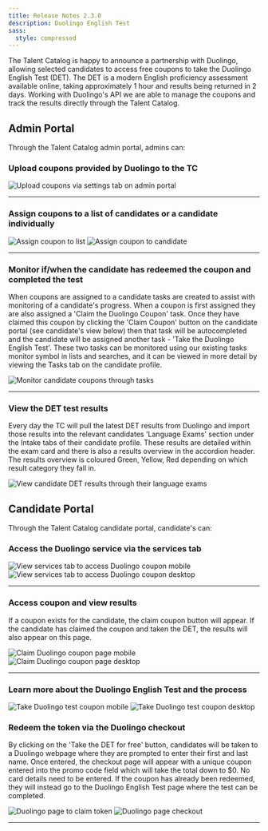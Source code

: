 ```yaml
---
title: Release Notes 2.3.0
description: Duolingo English Test
sass:
  style: compressed
---
```

The Talent Catalog is happy to announce a partnership with Duolingo, allowing selected candidates to access free coupons to take the Duolingo English Test (DET). 
The DET is a modern English proficiency assessment available online, taking approximately 1 hour and results being returned in 2 days. 
Working with Duolingo's API we are able to manage the coupons and track the results directly through the Talent Catalog.

## Admin Portal
Through the Talent Catalog admin portal, admins can:

### Upload coupons provided by Duolingo to the TC
<div class="card-image-container">
    <img src="./../assets/images/v230/DuolingoAdminUpload.png" 
    alt="Upload coupons via settings tab on admin portal" class="card-image">
</div>
<hr>

### Assign coupons to a list of candidates or a candidate individually
<div class="card-image-container-narrow">
    <img class="card-image" src="./../assets/images/v230/DuolingoAdminCouponList.png" alt="Assign coupon to list">
    <img class="card-image" src="./../assets/images/v230/DuolingoAdminCouponCandidate.png" alt="Assign coupon to candidate">
</div>
<hr>

### Monitor if/when the candidate has redeemed the coupon and completed the test
When coupons are assigned to a candidate tasks are created to assist with monitoring of a candidate's progress. 
When a coupon is first assigned they are also assigned a 'Claim the Duolingo Coupon' task. Once they have claimed this coupon by 
clicking the 'Claim Coupon' button on the candidate portal (see candidate's view below) then that task will be autocompleted 
and the candidate will be assigned another task - 'Take the Duolingo English Test'. These two tasks can be monitored using our existing 
tasks monitor symbol in lists and searches, and it can be viewed in more detail by viewing the Tasks tab on the candidate profile.
<div class="card-image-container">
    <img class="card-image" src="./../assets/images/v230/DuolingoAdminMonitor.png" alt="Monitor candidate coupons through tasks">
</div>
<hr>

### View the DET test results
Every day the TC will pull the latest DET results from Duolingo and import those results into the relevant candidates 'Language Exams' 
section under the Intake tabs of their candidate profile. These results are detailed within the exam card and there 
is also a results overview in the accordion header. The results overview is coloured Green, Yellow, Red depending on which result category they fall in.
<div class="card-image-container">
    <img class="card-image" src="./../assets/images/v230/DuolingoAdminResults.png" alt="View candidate DET results through their language exams">
</div>

## Candidate Portal
Through the Talent Catalog candidate portal, candidate's can:

### Access the Duolingo service via the services tab
<div class="card-image-container-narrow">
    <img class="card-image no-shadow" src="./../assets/images/v230/DuolingoCandidateServicesTab.png" alt="View services tab to access Duolingo coupon mobile">
    <img class="card-image no-shadow" src="./../assets/images/v230/DuolingoCandidateServicesTabDesktop.png" alt="View services tab to access Duolingo coupon desktop">
</div>
<hr>

### Access coupon and view results
If a coupon exists for the candidate, the claim coupon button will appear. If the candidate has claimed the coupon and taken the DET, the results will also appear on this page.
<div class="card-image-container-narrow">
    <img class="card-image no-shadow" src="./../assets/images/v230/DuolingoCandidateClaimMobile.png" alt="Claim Duolingo coupon page mobile">
    <img class="card-image no-shadow" src="./../assets/images/v230/DuolingoCandidateClaimDesktop.png" alt="Claim Duolingo coupon page desktop">
</div>
<hr>

### Learn more about the Duolingo English Test and the process
<div class="card-image-container-narrow">
    <img class="card-image no-shadow" src="./../assets/images/v230/DuolingoCandidateTakeTestMobile.png" alt="Take Duolingo test coupon mobile">
    <img class="card-image no-shadow" src="./../assets/images/v230/DuolingoCandidateTakeTestDesktop.png" alt="Take Duolingo test coupon desktop">
</div>

### Redeem the token via the Duolingo checkout
By clicking on the 'Take the DET for free' button, candidates will be taken to a Duolingo webpage where they are prompted to enter their first and last name.
Once entered, the checkout page will appear with a unique coupon entered into the promo code field which will take the total down to $0. 
No card details need to be entered.
If the coupon has already been redeemed, they will instead go to the Duolingo English Test page where the test can be completed.
<div class="card-image-container-narrow">
    <img class="card-image no-shadow" src="./../assets/images/v230/DuolingoUseCoupon.png" alt="Duolingo page to claim token">
    <img class="card-image no-shadow" src="./../assets/images/v230/DuolingoCouponCheckout.png" alt="Duolingo page checkout">
</div>



<hr>
